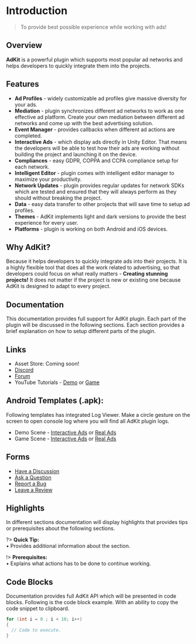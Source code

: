 # Introduction

> To provide best possible experience while working with ads!

## Overview

**AdKit** is a powerful plugin which supports most popular ad networks and helps developers to quickly integrate them into the projects. 

## Features

- **Ad Profiles** - widely customizable ad profiles give massive diversity for your ads. 
- **Mediation** - plugin synchronizes different ad networks to work as one effective ad platform. Create your own mediation between different ad networks and come up with the best advertising solution. 
- **Event Manager** - provides callbacks when different ad actions are completed.
- **Interactive Ads** - which display ads directly in Unity Editor. That means the developers will be able to test how their ads are working without building the project and launching it on the device.  
- **Compliances** - easy GDPR, COPPA and CCPA compliance setup for each network.  
- **Intelligent Editor** - plugin comes with intelligent editor manager to maximize your productivity. 
- **Network Updates** - plugin provides regular updates for network SDKs which are tested and ensured that they will always perform as they should without breaking the project. 
- **Data** - easy data transfer to other projects that will save time to setup ad profiles. 
- **Themes** - AdKit implements light and dark versions to provide the best experience for every user. 
- **Platforms** - plugin is working on both Android and iOS devices.

## Why AdKit?

Because it helps developers to quickly integrate ads into their projects. It is a highly flexible tool that does all the work related to advertising, so that developers could focus on what really matters - **Creating stunning projects!** It does not matter if the project is new or existing one because AdKit is designed to adapt to every project.

## Documentation

This documentation provides full support for AdKit plugin. Each part of the plugin will be discussed in the following sections. Each section provides a brief explanation on how to setup different parts of the plugin.

## Links

- Asset Store: Coming soon!
- [Discord](https://discord.gg/hm8BE9d)
- [Forum](https://forum.unity.com/threads/985854/)
- YouTube Tutorials - [Demo](https://www.youtube.com/playlist?list=PLWkzZq1dT1qHSuEsSg5PpcF5YQO6iAsdv) or [Game](https://www.youtube.com/playlist?list=PLWkzZq1dT1qGJKSbmcjSj4ECrt4NVXsiw) 

## Android Templates (.apk):

Following templates has integrated Log Viewer. Make a circle gesture on the screen to open console log where you will find all AdKit plugin logs.

- Demo Scene - [Interactive Ads](https://drive.google.com/uc?export=download&id=1ztDPb-u1e2--w9N1f9mYhM07KQhIbMLN) or [Real Ads](https://drive.google.com/uc?export=download&id=1cDgTGRo7mLVzx1D8qfj2-wGoY5N0am8Z)
- Game Scene - [Interactive Ads](https://drive.google.com/uc?export=download&id=11KSJM30xilV9GCL0ztcKGnbshKGpulgn) or [Real Ads](https://drive.google.com/uc?export=download&id=1CCY46IrcoUqasV5hDoB-mYS0esFcyim8)

## Forms

- [Have a Discussion](https://docs.google.com/forms/d/e/1FAIpQLSdEGqK4dvAweTSXyJfY7Zc6OYgzSs1J6keadNu9wo9TrNq9RQ/viewform?usp=sf_link)
- [Ask a Question](https://docs.google.com/forms/d/e/1FAIpQLSe1ELaRHrWhCm5de4HMBVm9BNiDtobGvTBZxhk_CG6kFhxVXA/viewform?usp=sf_link)
- [Report a Bug](https://docs.google.com/forms/d/e/1FAIpQLScwp0YBVC4luM7unXvxeAKjBIycwKrj3tVn0lC2KQc-CuKTag/viewform?usp=sf_link)
- [Leave a Review](https://docs.google.com/forms/d/e/1FAIpQLSenxipn44UT8_cYyuv5J9H7dEOx7y2Ux4LWH9Zi4A0vd1H5tQ/viewform?usp=sf_link)

## Highlights

In different sections documentation will display highlights that provides tips or prerequisites about the following sections.

?> **Quick Tip:**  
• Provides additional information about the section.

!> **Prerequisites:**  
•  Explains what actions has to be done to continue working.

## Code Blocks

Documentation provides full AdKit API which will be presented in code blocks. Following is the code block example. With an ability to copy the code snippet to clipboard.

```csharp
for (int i = 0 ; i < 10; i++)
{
  // Code to execute.
}
```
